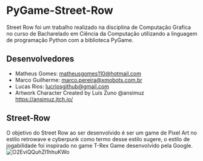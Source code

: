 # PyGame-Street-Row
  Street Row foi um trabalho realizado na disciplina de Computação Grafica no curso de Bacharelado em Ciência da Computação utilizando a linguagem de programação Python com a biblioteca PyGame.
## Desenvolvedores
* Matheus Gomes: matheusgomes110@hotmail.com
* Marco Guilherme: marco.pereira@xmobots.com.br
* Lucas Rios: lucriosgithub@gmail.com
* Artwork Character Created by Luis Zuno @ansimuz https://ansimuz.itch.io/
## Street-Row
O objetivo do Street Row ao ser desenvolvido é ser um game de Pixel Art no estilo retrowave e cyberpunk como termo desse estilo sugere, o estilo de jogabilidade foi inspirado no game T-Rex Game desenvolvido pela Google. </br> 
![O2EviQQuhZl1hhuKWo](https://user-images.githubusercontent.com/13575185/144453038-2e1d5e42-800a-4cde-97b8-986b267f89fa.gif)
